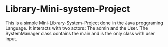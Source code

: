 # Library-Mini-system-Project
This is a simple Mini-Library-System-Project done in the Java proggraming Language.
It interacts with two actors: The admin and the User.
The SystemManager class contains the main and is the only class with user input.
